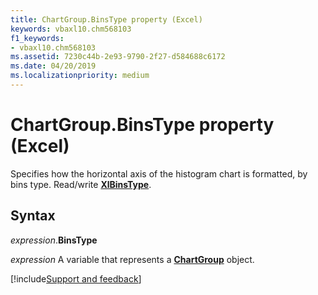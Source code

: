 ```yaml
---
title: ChartGroup.BinsType property (Excel)
keywords: vbaxl10.chm568103
f1_keywords:
- vbaxl10.chm568103
ms.assetid: 7230c44b-2e93-9790-2f27-d584688c6172
ms.date: 04/20/2019
ms.localizationpriority: medium
---
```



# ChartGroup.BinsType property (Excel)

Specifies how the horizontal axis of the histogram chart is formatted, by bins type. Read/write **[XlBinsType](Excel.xlbinstype.md)**.


## Syntax

_expression_.**BinsType**

_expression_ A variable that represents a **[ChartGroup](Excel.ChartGroup(object).md)** object.




[!include[Support and feedback](~/includes/feedback-boilerplate.md)]